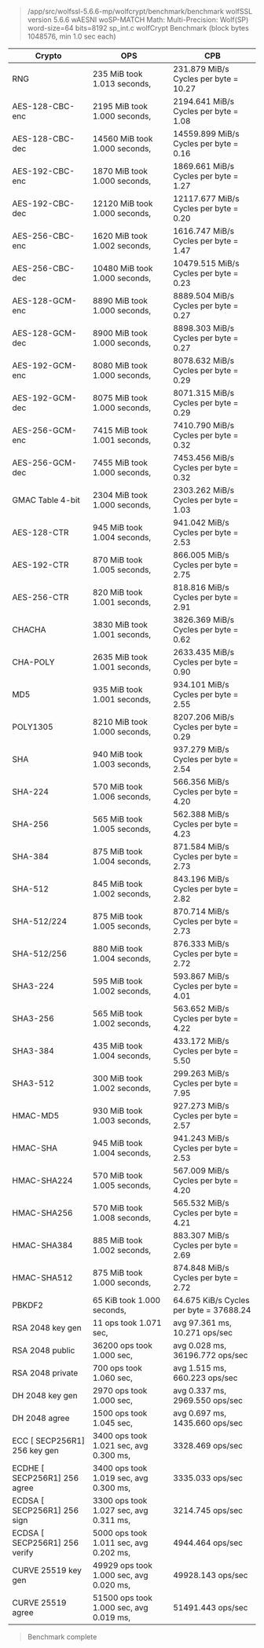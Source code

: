 > /app/src/wolfssl-5.6.6-mp/wolfcrypt/benchmark/benchmark
> wolfSSL version 5.6.6 wAESNI woSP-MATCH
> Math:   Multi-Precision: Wolf(SP) word-size=64 bits=8192 sp_int.c
> wolfCrypt Benchmark (block bytes 1048576, min 1.0 sec each)

| Crypto | OPS | CPB |
|---|---|---|
| RNG                       | 235 MiB took 1.013 seconds, | 231.879 MiB/s Cycles per byte =  10.27      |
| AES-128-CBC-enc          | 2195 MiB took 1.000 seconds, | 2194.641 MiB/s Cycles per byte =   1.08      |
| AES-128-CBC-dec         | 14560 MiB took 1.000 seconds, | 14559.899 MiB/s Cycles per byte =   0.16     |
| AES-192-CBC-enc          | 1870 MiB took 1.000 seconds, | 1869.661 MiB/s Cycles per byte =   1.27      |
| AES-192-CBC-dec         | 12120 MiB took 1.000 seconds, | 12117.677 MiB/s Cycles per byte =   0.20     |
| AES-256-CBC-enc          | 1620 MiB took 1.002 seconds, | 1616.747 MiB/s Cycles per byte =   1.47      |
| AES-256-CBC-dec         | 10480 MiB took 1.000 seconds, | 10479.515 MiB/s Cycles per byte =   0.23     |
| AES-128-GCM-enc          | 8890 MiB took 1.000 seconds, | 8889.504 MiB/s Cycles per byte =   0.27      |
| AES-128-GCM-dec          | 8900 MiB took 1.000 seconds, | 8898.303 MiB/s Cycles per byte =   0.27      |
| AES-192-GCM-enc          | 8080 MiB took 1.000 seconds, | 8078.632 MiB/s Cycles per byte =   0.29      |
| AES-192-GCM-dec          | 8075 MiB took 1.000 seconds, | 8071.315 MiB/s Cycles per byte =   0.29      |
| AES-256-GCM-enc          | 7415 MiB took 1.001 seconds, | 7410.790 MiB/s Cycles per byte =   0.32      |
| AES-256-GCM-dec          | 7455 MiB took 1.000 seconds, | 7453.456 MiB/s Cycles per byte =   0.32      |
| GMAC Table 4-bit         | 2304 MiB took 1.000 seconds, | 2303.262 MiB/s Cycles per byte =   1.03      |
| AES-128-CTR               | 945 MiB took 1.004 seconds, | 941.042 MiB/s Cycles per byte =   2.53      |
| AES-192-CTR               | 870 MiB took 1.005 seconds, | 866.005 MiB/s Cycles per byte =   2.75      |
| AES-256-CTR               | 820 MiB took 1.001 seconds, | 818.816 MiB/s Cycles per byte =   2.91      |
| CHACHA                   | 3830 MiB took 1.001 seconds, | 3826.369 MiB/s Cycles per byte =   0.62      |
| CHA-POLY                 | 2635 MiB took 1.001 seconds, | 2633.435 MiB/s Cycles per byte =   0.90      |
| MD5                       | 935 MiB took 1.001 seconds, | 934.101 MiB/s Cycles per byte =   2.55      |
| POLY1305                 | 8210 MiB took 1.000 seconds, | 8207.206 MiB/s Cycles per byte =   0.29      |
| SHA                       | 940 MiB took 1.003 seconds, | 937.279 MiB/s Cycles per byte =   2.54      |
| SHA-224                   | 570 MiB took 1.006 seconds, | 566.356 MiB/s Cycles per byte =   4.20      |
| SHA-256                   | 565 MiB took 1.005 seconds, | 562.388 MiB/s Cycles per byte =   4.23      |
| SHA-384                   | 875 MiB took 1.004 seconds, | 871.584 MiB/s Cycles per byte =   2.73      |
| SHA-512                   | 845 MiB took 1.002 seconds, | 843.196 MiB/s Cycles per byte =   2.82      |
| SHA-512/224               | 875 MiB took 1.005 seconds, | 870.714 MiB/s Cycles per byte =   2.73      |
| SHA-512/256               | 880 MiB took 1.004 seconds, | 876.333 MiB/s Cycles per byte =   2.72      |
| SHA3-224                  | 595 MiB took 1.002 seconds, | 593.867 MiB/s Cycles per byte =   4.01      |
| SHA3-256                  | 565 MiB took 1.002 seconds, | 563.652 MiB/s Cycles per byte =   4.22      |
| SHA3-384                  | 435 MiB took 1.004 seconds, | 433.172 MiB/s Cycles per byte =   5.50      |
| SHA3-512                  | 300 MiB took 1.002 seconds, | 299.263 MiB/s Cycles per byte =   7.95      |
| HMAC-MD5                  | 930 MiB took 1.003 seconds, | 927.273 MiB/s Cycles per byte =   2.57      |
| HMAC-SHA                  | 945 MiB took 1.004 seconds, | 941.243 MiB/s Cycles per byte =   2.53      |
| HMAC-SHA224               | 570 MiB took 1.005 seconds, | 567.009 MiB/s Cycles per byte =   4.20      |
| HMAC-SHA256               | 570 MiB took 1.008 seconds, | 565.532 MiB/s Cycles per byte =   4.21      |
| HMAC-SHA384               | 885 MiB took 1.002 seconds, | 883.307 MiB/s Cycles per byte =   2.69      |
| HMAC-SHA512               | 875 MiB took 1.000 seconds, | 874.848 MiB/s Cycles per byte =   2.72      |
| PBKDF2                     | 65 KiB took 1.000 seconds, | 64.675 KiB/s Cycles per byte = 37688.24    |
| RSA     2048  key gen       | 11 ops took 1.071 sec, | avg 97.361 ms, 10.271 ops/sec                   |
| RSA     2048   public    | 36200 ops took 1.000 sec, | avg 0.028 ms, 36196.772 ops/sec                 |
| RSA     2048  private      | 700 ops took 1.060 sec, | avg 1.515 ms, 660.223 ops/sec                   |
| DH      2048  key gen     | 2970 ops took 1.000 sec, | avg 0.337 ms, 2969.550 ops/sec                  |
| DH      2048    agree     | 1500 ops took 1.045 sec, | avg 0.697 ms, 1435.660 ops/sec                  |
| ECC   [      SECP256R1]  256  key gen     | 3400 ops took 1.021 sec, avg 0.300 ms, | 3328.469 ops/sec |
| ECDHE [      SECP256R1]  256    agree     | 3400 ops took 1.019 sec, avg 0.300 ms, | 3335.033 ops/sec |
| ECDSA [      SECP256R1]  256     sign     | 3300 ops took 1.027 sec, avg 0.311 ms, | 3214.745 ops/sec |
| ECDSA [      SECP256R1]  256   verify     | 5000 ops took 1.011 sec, avg 0.202 ms, | 4944.464 ops/sec |
| CURVE  25519  key gen    | 49929 ops took 1.000 sec, avg 0.020 ms, | 49928.143 ops/sec                 |
| CURVE  25519    agree    | 51500 ops took 1.000 sec, avg 0.019 ms, | 51491.443 ops/sec                 |

> Benchmark complete
